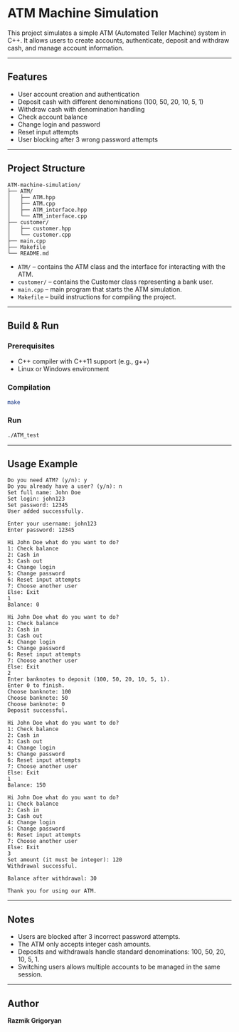 # ATM Machine Simulation

This project simulates a simple ATM (Automated Teller Machine) system in C++.
It allows users to create accounts, authenticate, deposit and withdraw cash, and manage account information.

---

## Features

* User account creation and authentication
* Deposit cash with different denominations (100, 50, 20, 10, 5, 1)
* Withdraw cash with denomination handling
* Check account balance
* Change login and password
* Reset input attempts
* User blocking after 3 wrong password attempts

---

## Project Structure

```
ATM-machine-simulation/
├── ATM/
│   ├── ATM.hpp
│   ├── ATM.cpp
│   ├── ATM_interface.hpp
│   └── ATM_interface.cpp
├── customer/
│   ├── customer.hpp
│   └── customer.cpp
├── main.cpp
├── Makefile
└── README.md
```

* `ATM/` – contains the ATM class and the interface for interacting with the ATM.
* `customer/` – contains the Customer class representing a bank user.
* `main.cpp` – main program that starts the ATM simulation.
* `Makefile` – build instructions for compiling the project.

---

## Build & Run

### Prerequisites

* C++ compiler with C++11 support (e.g., g++)
* Linux or Windows environment

### Compilation

```bash
make
```

### Run

```bash
./ATM_test
```

---

## Usage Example

```
Do you need ATM? (y/n): y
Do you already have a user? (y/n): n
Set full name: John Doe
Set login: john123
Set password: 12345
User added successfully.

Enter your username: john123
Enter password: 12345

Hi John Doe what do you want to do?
1: Check balance
2: Cash in
3: Cash out
4: Change login
5: Change password
6: Reset input attempts
7: Choose another user
Else: Exit
1
Balance: 0

Hi John Doe what do you want to do?
1: Check balance
2: Cash in
3: Cash out
4: Change login
5: Change password
6: Reset input attempts
7: Choose another user
Else: Exit
2
Enter banknotes to deposit (100, 50, 20, 10, 5, 1).
Enter 0 to finish.
Choose banknote: 100
Choose banknote: 50
Choose banknote: 0
Deposit successful.

Hi John Doe what do you want to do?
1: Check balance
2: Cash in
3: Cash out
4: Change login
5: Change password
6: Reset input attempts
7: Choose another user
Else: Exit
1
Balance: 150

Hi John Doe what do you want to do?
1: Check balance
2: Cash in
3: Cash out
4: Change login
5: Change password
6: Reset input attempts
7: Choose another user
Else: Exit
3
Set amount (it must be integer): 120
Withdrawal successful.

Balance after withdrawal: 30

Thank you for using our ATM.
```

---

## Notes

* Users are blocked after 3 incorrect password attempts.
* The ATM only accepts integer cash amounts.
* Deposits and withdrawals handle standard denominations: 100, 50, 20, 10, 5, 1.
* Switching users allows multiple accounts to be managed in the same session.

---

## Author

**Razmik Grigoryan**
